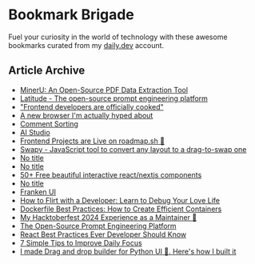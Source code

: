 # Bookmark Brigade
Fuel your curiosity in the world of technology with these awesome bookmarks curated from my [daily.dev](https://app.daily.dev/Anmol-Baranwal) account.

## Article Archive

<!-- DAILY-DEV-BOOKMARKS:START -->
- [MinerU: An Open-Source PDF Data Extraction Tool](https://app.daily.dev/posts/kAGDRs6au?utm_source=rss&utm_medium=bookmarks&utm_campaign=iWZFqWGzJuZ3TMf4ZW9aZ)
- [Latitude - The open-source prompt engineering platform](https://app.daily.dev/posts/7C3h6ulY6?utm_source=rss&utm_medium=bookmarks&utm_campaign=iWZFqWGzJuZ3TMf4ZW9aZ)
- [&quot;Frontend developers are officially cooked&quot;](https://app.daily.dev/posts/3xZ8I1PTS?utm_source=rss&utm_medium=bookmarks&utm_campaign=iWZFqWGzJuZ3TMf4ZW9aZ)
- [A new browser I&#39;m actually hyped about](https://app.daily.dev/posts/rvAjUDlNU?utm_source=rss&utm_medium=bookmarks&utm_campaign=iWZFqWGzJuZ3TMf4ZW9aZ)
- [Comment Sorting](https://app.daily.dev/posts/GmJxoDsta?utm_source=rss&utm_medium=bookmarks&utm_campaign=iWZFqWGzJuZ3TMf4ZW9aZ)
- [AI Studio](https://app.daily.dev/posts/7FQLs3R0U?utm_source=rss&utm_medium=bookmarks&utm_campaign=iWZFqWGzJuZ3TMf4ZW9aZ)
- [Frontend Projects are Live on roadmap.sh 🥳](https://app.daily.dev/posts/8TsuLcIOf?utm_source=rss&utm_medium=bookmarks&utm_campaign=iWZFqWGzJuZ3TMf4ZW9aZ)
- [Swapy - JavaScript tool to convert any layout to a drag-to-swap one](https://app.daily.dev/posts/LMAWpzsiX?utm_source=rss&utm_medium=bookmarks&utm_campaign=iWZFqWGzJuZ3TMf4ZW9aZ)
- [No title](https://app.daily.dev/posts/w0SACm7Fo?utm_source=rss&utm_medium=bookmarks&utm_campaign=iWZFqWGzJuZ3TMf4ZW9aZ)
- [No title](https://app.daily.dev/posts/vQOvdo96R?utm_source=rss&utm_medium=bookmarks&utm_campaign=iWZFqWGzJuZ3TMf4ZW9aZ)
- [50+ Free beautiful interactive react/nextjs components](https://app.daily.dev/posts/LG6DsNsAO?utm_source=rss&utm_medium=bookmarks&utm_campaign=iWZFqWGzJuZ3TMf4ZW9aZ)
- [No title](https://app.daily.dev/posts/z46vRX4XD?utm_source=rss&utm_medium=bookmarks&utm_campaign=iWZFqWGzJuZ3TMf4ZW9aZ)
- [Franken UI](https://app.daily.dev/posts/cnqXxi713?utm_source=rss&utm_medium=bookmarks&utm_campaign=iWZFqWGzJuZ3TMf4ZW9aZ)
- [How to Flirt with a Developer: Learn to Debug Your Love Life](https://app.daily.dev/posts/37ZFhmBvA?utm_source=rss&utm_medium=bookmarks&utm_campaign=iWZFqWGzJuZ3TMf4ZW9aZ)
- [Dockerfile Best Practices: How to Create Efficient Containers](https://app.daily.dev/posts/eZpztUaE0?utm_source=rss&utm_medium=bookmarks&utm_campaign=iWZFqWGzJuZ3TMf4ZW9aZ)
- [My Hacktoberfest 2024 Experience as a Maintainer 🙌](https://app.daily.dev/posts/EkSUpAjAG?utm_source=rss&utm_medium=bookmarks&utm_campaign=iWZFqWGzJuZ3TMf4ZW9aZ)
- [The Open-Source Prompt Engineering Platform](https://app.daily.dev/posts/96boBs6OZ?utm_source=rss&utm_medium=bookmarks&utm_campaign=iWZFqWGzJuZ3TMf4ZW9aZ)
- [React Best Practices Ever Developer Should Know](https://app.daily.dev/posts/NaE6Ypy7x?utm_source=rss&utm_medium=bookmarks&utm_campaign=iWZFqWGzJuZ3TMf4ZW9aZ)
- [7 Simple Tips to Improve Daily Focus](https://app.daily.dev/posts/qhzH72fZv?utm_source=rss&utm_medium=bookmarks&utm_campaign=iWZFqWGzJuZ3TMf4ZW9aZ)
- [I made Drag and drop builder for Python UI 🤯. Here&#39;s how I built it](https://app.daily.dev/posts/TUh3yBu83?utm_source=rss&utm_medium=bookmarks&utm_campaign=iWZFqWGzJuZ3TMf4ZW9aZ)
<!-- DAILY-DEV-BOOKMARKS:END -->
